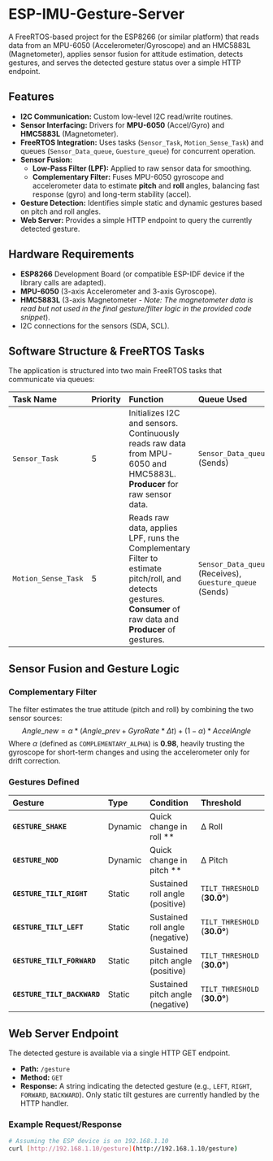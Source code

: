 # ESP-IMU-Gesture-Server

A FreeRTOS-based project for the ESP8266 (or similar platform) that reads data from an MPU-6050 (Accelerometer/Gyroscope) and an HMC5883L (Magnetometer), applies sensor fusion for attitude estimation, detects gestures, and serves the detected gesture status over a simple HTTP endpoint.

## Features

* **I2C Communication:** Custom low-level I2C read/write routines.
* **Sensor Interfacing:** Drivers for **MPU-6050** (Accel/Gyro) and **HMC5883L** (Magnetometer).
* **FreeRTOS Integration:** Uses tasks (`Sensor_Task`, `Motion_Sense_Task`) and queues (`Sensor_Data_queue`, `Guesture_queue`) for concurrent operation.
* **Sensor Fusion:**
    * **Low-Pass Filter (LPF):** Applied to raw sensor data for smoothing.
    * **Complementary Filter:** Fuses MPU-6050 gyroscope and accelerometer data to estimate **pitch** and **roll** angles, balancing fast response (gyro) and long-term stability (accel).
* **Gesture Detection:** Identifies simple static and dynamic gestures based on pitch and roll angles.
* **Web Server:** Provides a simple HTTP endpoint to query the currently detected gesture.

## Hardware Requirements

* **ESP8266** Development Board (or compatible ESP-IDF device if the library calls are adapted).
* **MPU-6050** (3-axis Accelerometer and 3-axis Gyroscope).
* **HMC5883L** (3-axis Magnetometer - *Note: The magnetometer data is read but not used in the final gesture/filter logic in the provided code snippet*).
* I2C connections for the sensors (SDA, SCL).

## Software Structure & FreeRTOS Tasks

The application is structured into two main FreeRTOS tasks that communicate via queues:

| Task Name | Priority | Function | Queue Used |
| :--- | :--- | :--- | :--- |
| `Sensor_Task` | 5 | Initializes I2C and sensors. Continuously reads raw data from MPU-6050 and HMC5883L. **Producer** for raw sensor data. | `Sensor_Data_queue` (Sends) |
| `Motion_Sense_Task` | 5 | Reads raw data, applies LPF, runs the Complementary Filter to estimate pitch/roll, and detects gestures. **Consumer** of raw data and **Producer** of gestures. | `Sensor_Data_queue` (Receives), `Guesture_queue` (Sends) |

## Sensor Fusion and Gesture Logic

### Complementary Filter

The filter estimates the true attitude (pitch and roll) by combining the two sensor sources:
$$Angle\_{new} = \alpha * (Angle\_{prev} + GyroRate * \Delta t) + (1 - \alpha) * AccelAngle$$
Where $\alpha$ (defined as `COMPLEMENTARY_ALPHA`) is **0.98**, heavily trusting the gyroscope for short-term changes and using the accelerometer only for drift correction.

### Gestures Defined

| Gesture | Type | Condition | Threshold |
| :--- | :--- | :--- | :--- |
| **`GESTURE_SHAKE`** | Dynamic | Quick change in roll **|&Delta; Roll|** | `SHAKE_THRESHOLD` (**20.0°**) |
| **`GESTURE_NOD`** | Dynamic | Quick change in pitch **|&Delta; Pitch|** | `NOD_THRESHOLD` (**20.0°**) |
| **`GESTURE_TILT_RIGHT`** | Static | Sustained roll angle (positive) | `TILT_THRESHOLD` (**30.0°**) |
| **`GESTURE_TILT_LEFT`** | Static | Sustained roll angle (negative) | `TILT_THRESHOLD` (**30.0°**) |
| **`GESTURE_TILT_FORWARD`** | Static | Sustained pitch angle (positive) | `TILT_THRESHOLD` (**30.0°**) |
| **`GESTURE_TILT_BACKWARD`** | Static | Sustained pitch angle (negative) | `TILT_THRESHOLD` (**30.0°**) |

## Web Server Endpoint

The detected gesture is available via a single HTTP GET endpoint.

* **Path:** `/gesture`
* **Method:** `GET`
* **Response:** A string indicating the detected gesture (e.g., `LEFT`, `RIGHT`, `FORWARD`, `BACKWARD`). Only static tilt gestures are currently handled by the HTTP handler.

### Example Request/Response

```bash
# Assuming the ESP device is on 192.168.1.10
curl [http://192.168.1.10/gesture](http://192.168.1.10/gesture)
